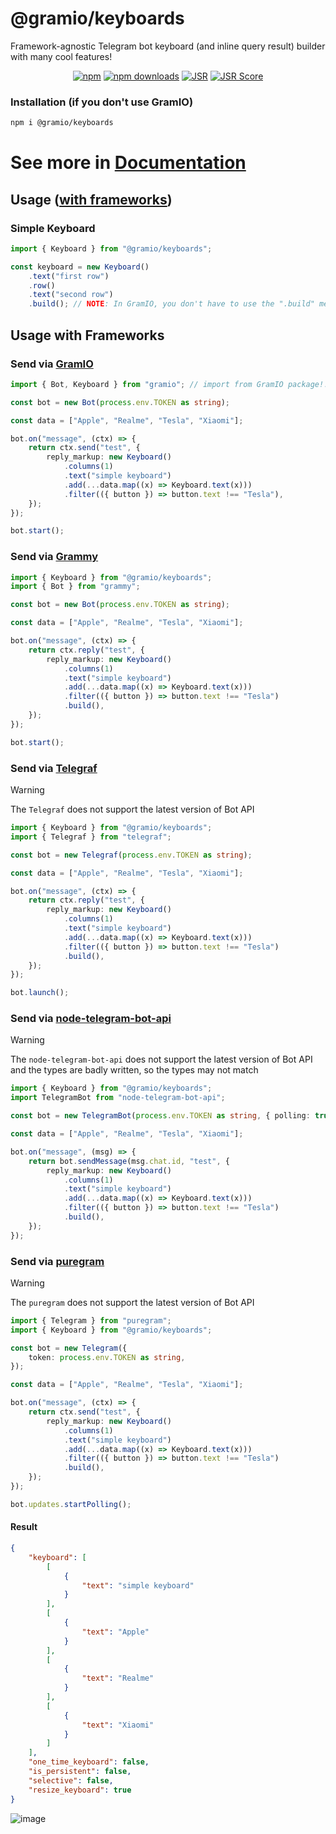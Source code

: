 # @gramio/keyboards

Framework-agnostic Telegram bot keyboard (and inline query result) builder with many cool features!

<div align="center">

[![npm](https://img.shields.io/npm/v/@gramio/keyboards?logo=npm&style=flat&labelColor=000&color=3b82f6)](https://www.npmjs.org/package/@gramio/keyboards)
[![npm downloads](https://img.shields.io/npm/dw/@gramio/keyboards?logo=npm&style=flat&labelColor=000&color=3b82f6)](https://www.npmjs.org/package/@gramio/keyboards)
[![JSR](https://jsr.io/badges/@gramio/keyboards)](https://jsr.io/@gramio/keyboards)
[![JSR Score](https://jsr.io/badges/@gramio/keyboards/score)](https://jsr.io/@gramio/keyboards)

</div>

### Installation (if you don't use GramIO)

```bash
npm i @gramio/keyboards
```

# See more in [Documentation](https://gramio.dev/keyboards/overview.html)

## Usage ([with frameworks](#usage-with-frameworks))

### Simple Keyboard

```ts
import { Keyboard } from "@gramio/keyboards";

const keyboard = new Keyboard()
    .text("first row")
    .row()
    .text("second row")
    .build(); // NOTE: In GramIO, you don't have to use the ".build" method
```

## Usage with Frameworks

### Send via [GramIO](https://gramio.dev/)

```ts
import { Bot, Keyboard } from "gramio"; // import from GramIO package!!

const bot = new Bot(process.env.TOKEN as string);

const data = ["Apple", "Realme", "Tesla", "Xiaomi"];

bot.on("message", (ctx) => {
    return ctx.send("test", {
        reply_markup: new Keyboard()
            .columns(1)
            .text("simple keyboard")
            .add(...data.map((x) => Keyboard.text(x)))
            .filter(({ button }) => button.text !== "Tesla"),
    });
});

bot.start();
```

### Send via [Grammy](https://grammy.dev/)

```ts
import { Keyboard } from "@gramio/keyboards";
import { Bot } from "grammy";

const bot = new Bot(process.env.TOKEN as string);

const data = ["Apple", "Realme", "Tesla", "Xiaomi"];

bot.on("message", (ctx) => {
    return ctx.reply("test", {
        reply_markup: new Keyboard()
            .columns(1)
            .text("simple keyboard")
            .add(...data.map((x) => Keyboard.text(x)))
            .filter(({ button }) => button.text !== "Tesla")
            .build(),
    });
});

bot.start();
```

### Send via [Telegraf](https://github.com/telegraf/telegraf)

> [!WARNING]
> The `Telegraf` does not support the latest version of Bot API

```ts
import { Keyboard } from "@gramio/keyboards";
import { Telegraf } from "telegraf";

const bot = new Telegraf(process.env.TOKEN as string);

const data = ["Apple", "Realme", "Tesla", "Xiaomi"];

bot.on("message", (ctx) => {
    return ctx.reply("test", {
        reply_markup: new Keyboard()
            .columns(1)
            .text("simple keyboard")
            .add(...data.map((x) => Keyboard.text(x)))
            .filter(({ button }) => button.text !== "Tesla")
            .build(),
    });
});

bot.launch();
```

### Send via [node-telegram-bot-api](https://www.npmjs.com/package/node-telegram-bot-api)

> [!WARNING]
> The `node-telegram-bot-api` does not support the latest version of Bot API and the types are badly written, so the types may not match

```ts
import { Keyboard } from "@gramio/keyboards";
import TelegramBot from "node-telegram-bot-api";

const bot = new TelegramBot(process.env.TOKEN as string, { polling: true });

const data = ["Apple", "Realme", "Tesla", "Xiaomi"];

bot.on("message", (msg) => {
    return bot.sendMessage(msg.chat.id, "test", {
        reply_markup: new Keyboard()
            .columns(1)
            .text("simple keyboard")
            .add(...data.map((x) => Keyboard.text(x)))
            .filter(({ button }) => button.text !== "Tesla")
            .build(),
    });
});
```

### Send via [puregram](https://puregram.cool/)

> [!WARNING]
> The `puregram` does not support the latest version of Bot API

```ts
import { Telegram } from "puregram";
import { Keyboard } from "@gramio/keyboards";

const bot = new Telegram({
    token: process.env.TOKEN as string,
});

const data = ["Apple", "Realme", "Tesla", "Xiaomi"];

bot.on("message", (ctx) => {
    return ctx.send("test", {
        reply_markup: new Keyboard()
            .columns(1)
            .text("simple keyboard")
            .add(...data.map((x) => Keyboard.text(x)))
            .filter(({ button }) => button.text !== "Tesla")
            .build(),
    });
});

bot.updates.startPolling();
```

#### Result

```json
{
    "keyboard": [
        [
            {
                "text": "simple keyboard"
            }
        ],
        [
            {
                "text": "Apple"
            }
        ],
        [
            {
                "text": "Realme"
            }
        ],
        [
            {
                "text": "Xiaomi"
            }
        ]
    ],
    "one_time_keyboard": false,
    "is_persistent": false,
    "selective": false,
    "resize_keyboard": true
}
```

![image](https://github.com/gramiojs/keyboards/assets/57632712/e65e2b0a-40f0-43ae-9887-04360e6dbeab)
